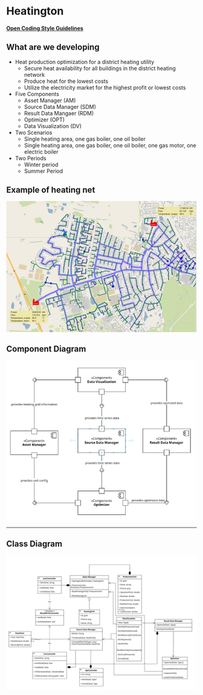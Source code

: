 # Heatington

#### [Open Coding Style Guidelines](Documentation/CODING-STYLE.md)

## What are we developing
- Heat production optimization for a district heating utility
  - Secure heat availability for all buildings in the district heating network
  - Produce heat for the lowest costs
  - Utilize the electricity market for the highest profit or lowest costs
- Five Components
  - Asset Manager (AM)
  - Source Data Manager (SDM)
  - Result Data Mangaer (RDM)
  - Optimizer (OPT)
  - Data Visualization (DV)
- Two Scenarios
  - Single heating area, one gas boiler, one oil boiler
  - Single heating area, one gas boiler, one oil boiler, one gas motor, one electric boiler
- Two Periods
  - Winter period
  - Summer Period

## Example of heating net
![img.png](Assets%2Fimg.png)

## Component Diagram
![component-diagram.png](Assets%2Fcomponent-diagram.png)

---
## Class Diagram

![class-diagram.png](Assets%2Fclass-diagram.png)
